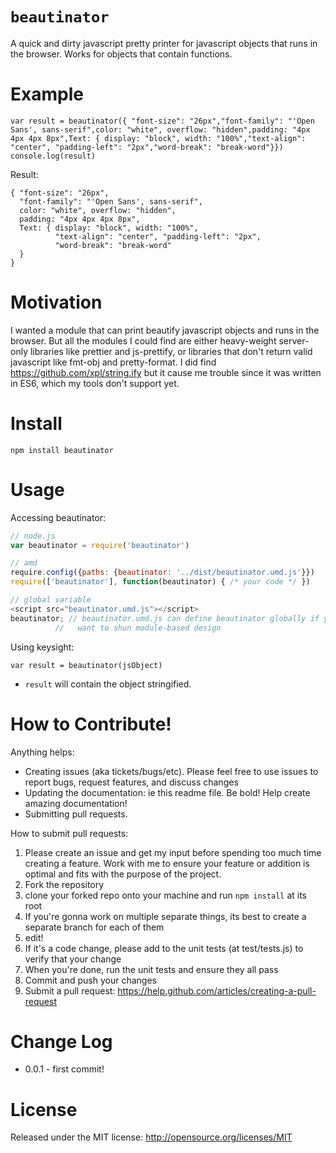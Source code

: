 
`beautinator`
=====

A quick and dirty javascript pretty printer for javascript objects that runs in the browser. Works for objects that contain functions.

Example
==========

```
var result = beautinator({ "font-size": "26px","font-family": "'Open Sans', sans-serif",color: "white", overflow: "hidden",padding: "4px 4px 4px 8px",Text: { display: "block", width: "100%","text-align": "center", "padding-left": "2px","word-break": "break-word"}})
console.log(result)
```

Result:
```
{ "font-size": "26px",
  "font-family": "'Open Sans', sans-serif",
  color: "white", overflow: "hidden",
  padding: "4px 4px 4px 8px",
  Text: { display: "block", width: "100%",
          "text-align": "center", "padding-left": "2px",
          "word-break": "break-word"
  }
}
```


Motivation
==========

I wanted a module that can print beautify javascript objects and runs in the browser. But all the modules I could find are either
heavy-weight server-only libraries like prettier and js-prettify, or
libraries that don't return valid javascript like fmt-obj and pretty-format.
I did find https://github.com/xpl/string.ify but it cause me trouble since it was written in ES6, which my tools don't support yet.

Install
=======

```
npm install beautinator
```


Usage
=====

Accessing beautinator:
```javascript
// node.js
var beautinator = require('beautinator')

// amd
require.config({paths: {beautinator: '../dist/beautinator.umd.js'}})
require(['beautinator'], function(beautinator) { /* your code */ })

// global variable
<script src="beautinator.umd.js"></script>
beautinator; // beautinator.umd.js can define beautinator globally if you really
          //   want to shun module-based design
```

Using keysight:

`var result = beautinator(jsObject)`
* `result` will contain the object stringified.

How to Contribute!
============

Anything helps:

* Creating issues (aka tickets/bugs/etc). Please feel free to use issues to report bugs, request features, and discuss changes
* Updating the documentation: ie this readme file. Be bold! Help create amazing documentation!
* Submitting pull requests.

How to submit pull requests:

1. Please create an issue and get my input before spending too much time creating a feature. Work with me to ensure your feature or addition is optimal and fits with the purpose of the project.
2. Fork the repository
3. clone your forked repo onto your machine and run `npm install` at its root
4. If you're gonna work on multiple separate things, its best to create a separate branch for each of them
5. edit!
6. If it's a code change, please add to the unit tests (at test/tests.js) to verify that your change
7. When you're done, run the unit tests and ensure they all pass
8. Commit and push your changes
9. Submit a pull request: https://help.github.com/articles/creating-a-pull-request

Change Log
=========

* 0.0.1 - first commit!

License
=======
Released under the MIT license: http://opensource.org/licenses/MIT
